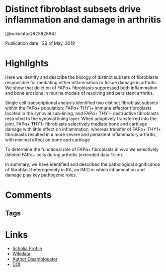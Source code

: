 
Distinct fibroblast subsets drive inflammation and damage in arthritis
======================================================================
  
  [@wikidata:Q92382884]  
  
Publication date : 29 of May, 2019  

# Highlights

 Here we identify and describe the biology of distinct subsets of
fibroblasts responsible for mediating either inflammation or tissue damage in arthritis. We show
that deletion of FAPα+ fibroblasts suppressed both inflammation and bone erosions in murine
models of resolving and persistent arthritis.

Single cell transcriptional analysis identified two
distinct fibroblast subsets within the FAPα+ population: FAPα+ THY1+ immune effector
fibroblasts located in the synovial sub-lining, and FAPα+ THY1-
 destructive fibroblasts restricted
to the synovial lining layer. When adoptively transferred into the joint, FAPα+ THY1-
 fibroblasts
selectively mediate bone and cartilage damage with little effect on inflammation, whereas transfer
of FAPα+ THY1+ fibroblasts resulted in a more severe and persistent inflammatory arthritis, with
minimal effect on bone and cartilage

To determine the functional role of FAPα+ fibroblasts in vivo we selectively deleted FAPα+
cells during arthritis (extended data 1k-m). 

In summary, we have identified and described the pathological significance of fibroblast
heterogeneity in RA, an IMID in which inflammation and damage play key pathogenic
roles.

# Comments

## Tags

# Links
  
 * [Scholia Profile](https://scholia.toolforge.org/work/Q92382884)  
 * [Wikidata](https://www.wikidata.org/wiki/Q92382884)  
 * [Author Disambiguator](https://author-disambiguator.toolforge.org/work_item_oauth.php?id=Q92382884&batch_id=&match=1&author_list_id=&doit=Get+author+links+for+work)  
 * [DOI](https://doi.org/10.1038/S41586-019-1263-7)  
